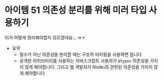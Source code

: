 # 아이템 51 의존성 분리를 위해 미러 타입 사용하기

이거 어떻게 정리해야할지 모르겠네요... ㅠㅜ

- 요약
  - 필수가 아닌 의존성을 분리할 때는 구조적 타이핑을 사용하면 됩니다
  - 공개한 라이브러리를 사용하는 자바스크립트 사용자가 `@types` 의존성을 가지지 않게 해야합니다. 그리고 웹 개발자가 NodeJS 관련된 의존성을 가지지 않게 해야합니다
